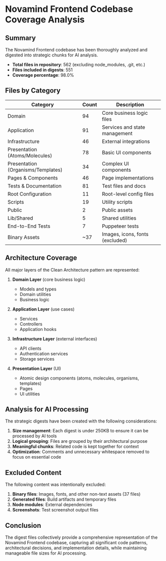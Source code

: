 # Novamind Frontend Codebase Coverage Analysis

## Summary

The Novamind Frontend codebase has been thoroughly analyzed and digested into strategic chunks for AI analysis. 

- **Total files in repository**: 562 (excluding node_modules, .git, etc.)
- **Files included in digests**: 551
- **Coverage percentage**: 98.0%

## Files by Category

| Category | Count | Description |
|----------|-------|-------------|
| Domain | 94 | Core business logic files |
| Application | 91 | Services and state management |
| Infrastructure | 46 | External integrations |
| Presentation (Atoms/Molecules) | 78 | Basic UI components |
| Presentation (Organisms/Templates) | 34 | Complex UI components | 
| Pages & Components | 46 | Page implementations |
| Tests & Documentation | 81 | Test files and docs |
| Root Configuration | 11 | Root-level config files |
| Scripts | 19 | Utility scripts |
| Public | 2 | Public assets |
| Lib/Shared | 5 | Shared utilities |
| End-to-End Tests | 7 | Puppeteer tests |
| Binary Assets | ~37 | Images, icons, fonts (excluded) |

## Architecture Coverage

All major layers of the Clean Architecture pattern are represented:

1. **Domain Layer** (core business logic)
   - Models and types
   - Domain utilities
   - Business logic

2. **Application Layer** (use cases)
   - Services
   - Controllers
   - Application hooks

3. **Infrastructure Layer** (external interfaces)
   - API clients
   - Authentication services
   - Storage services

4. **Presentation Layer** (UI)
   - Atomic design components (atoms, molecules, organisms, templates)
   - Pages
   - UI utilities

## Analysis for AI Processing

The strategic digests have been created with the following considerations:

1. **Size management**: Each digest is under 250KB to ensure it can be processed by AI tools
2. **Logical grouping**: Files are grouped by their architectural purpose
3. **Meaningful chunks**: Related code is kept together for context
4. **Optimization**: Comments and unnecessary whitespace removed to focus on essential code

## Excluded Content

The following content was intentionally excluded:

1. **Binary files**: Images, fonts, and other non-text assets (37 files)
2. **Generated files**: Build artifacts and temporary files
3. **Node modules**: External dependencies
4. **Screenshots**: Test screenshot output files

## Conclusion

The digest files collectively provide a comprehensive representation of the Novamind Frontend codebase, capturing all significant code patterns, architectural decisions, and implementation details, while maintaining manageable file sizes for AI processing. 
